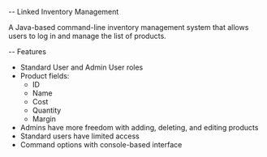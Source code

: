 -- Linked Inventory Management

A Java-based command-line inventory management system that allows users to log in and manage the list of products.

-- Features

- Standard User and Admin User roles
- Product fields:
	- ID
	- Name
	- Cost
	- Quantity
	- Margin
- Admins have more freedom with adding, deleting, and editing products
- Standard users have limited access
- Command options with console-based interface
